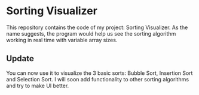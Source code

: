 # Sorting Visualizer

This repository contains the code of my project: Sorting Visualizer. As the name suggests, the program would help us see the sorting algorithm working in real time with variable array sizes. 

## Update
You can now use it to visualize the 3 basic sorts: Bubble Sort, Insertion Sort and Selection Sort. I will soon add functionality to other sorting algorithms and try to make UI better. 